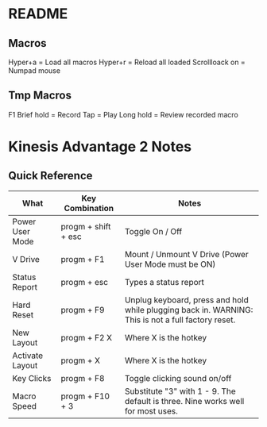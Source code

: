 # README

## Macros

Hyper+a = Load all macros
Hyper+r = Reload all loaded
Scrollloack on = Numpad mouse

## Tmp Macros

F1
Brief hold = Record
Tap = Play
Long hold = Review recorded macro

# Kinesis Advantage 2 Notes

## Quick Reference

| What            | Key Combination     | Notes                                                                                              |
| --------------- | ------------------- | -------------------------------------------------------------------------------------------------- |
| Power User Mode | progm + shift + esc | Toggle On / Off                                                                                    |
| V Drive         | progm + F1          | Mount / Unmount V Drive (Power User Mode must be ON)                                               |
| Status Report   | progm + esc         | Types a status report                                                                              |
| Hard Reset      | progm + F9          | Unplug keyboard, press and hold while plugging back in. WARNING: This is not a full factory reset. |
| New Layout      | progm + F2 X        | Where X is the hotkey                                                                              |
| Activate Layout | progm + X           | Where X is the hotkey                                                                              |
| Key Clicks      | progm + F8          | Toggle clicking sound on/off                                                                       |
| Macro Speed     | progm + F10 + 3     | Substitute "3" with 1 - 9. The default is three. Nine works well for most uses.                    |
